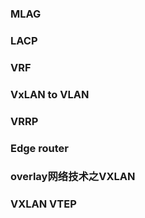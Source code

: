 ### MLAG 

### LACP

### VRF 

### VxLAN to VLAN

### VRRP 

### Edge router 

### overlay网络技术之VXLAN  


### VXLAN VTEP
